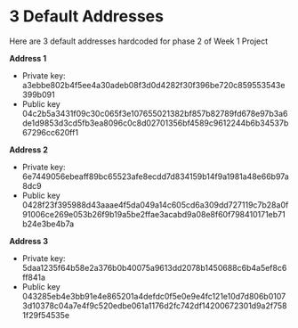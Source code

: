 # 3 Default Addresses

Here are 3 default addresses hardcoded for phase 2 of Week 1 Project

**Address 1**

- Private key: a3ebbe802b4f5ee4a30adeb08f3d0d4282f30f396be720c859553543e399b091
- Public key 04c2b5a3431f09c30c065f3e107655021382bf857b82789fd678e97b3a6de1d9853d3cd5fb3ea8096c0c8d02701356bf4589c9612244b6b34537b67296cc620ff1

**Address 2**

- Private key: 6e7449056ebeaff89bc65523afe8ecdd7d834159b14f9a1981a48e66b97a8dc9
- Public key 0428f23f395988d43aaae4f5da049a14c605cd6a309dd727119c7b28a0f91006ce269e053b26f9b19a5be2ffae3acabd9a08e8f60f798410171eb71b24e3be4b7a

**Address 3**

- Private key: 5daa1235f64b58e2a376b0b40075a9613dd2078b1450688c6b4a5ef8c6ff841a
- Public key 043285eb4e3bb91e4e865201a4defdc0f5e0e9e4fc121e10d7d806b01073d10378c04a7e4f9c520edbe061a1176d2fc742df14200672301d9a2f7581f29f54535e
